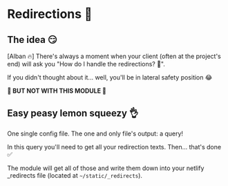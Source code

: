 # Redirections 🔀

## The idea 😏

[Alban 🔥] There's always a moment when your client (often at the project's end) will ask you "How do I handle the redirections? 🤔".

If you didn't thought about it... well, you'll be in lateral safety position 😂

**🚀 BUT NOT WITH THIS MODULE 🚀**

## Easy peasy lemon squeezy 👌

One single config file. The one and only file's output: a query!

In this query you'll need to get all your redirection texts. Then... that's done ✅

The module will get all of those and write them down into your netlify \_redirects file (located at `~/static/_redirects`).
